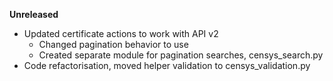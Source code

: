 **Unreleased**

* Updated certificate actions to work with API v2
    * Changed pagination behavior to use 
    * Created separate module for pagination searches, censys_search.py
* Code refactorisation, moved helper validation to censys_validation.py 

